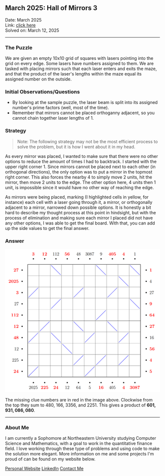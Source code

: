 
## March 2025: Hall of Mirrors 3
Date: March 2025  
Link: [click here](https://www.janestreet.com/puzzles/hall-of-mirrors-3-index/)  
Solved on: March 12, 2025  

---

### The Puzzle

We are given an empty 10x10 grid of squares with lasers pointing into the grid on every edge. Some lasers have numbers assigned to them. We are tasked with placing mirrors such that each laser enters and exits the maze, and that the product of the laser's lengths within the maze equal its assigned number on the outside.

### Initial Observations/Questions

- By looking at the sample puzzle, the laser beam is split into its assigned number's prime factors (well, most of the time).
- Remember that mirrors cannot be placed orthoganny adjacent, so you cannot chain together laser lengths of 1.


### Strategy

> Note: The following strategy may not be the most efficient process to solve the problem, but it is how I went about it in my head.

As every mirror was placed, I wanted to make sure that there were no other options to reduce the amount of times I had to backtrack. I started with the upper right corner $1$. Since mirrors cannot be placed next to each other (in orthogonal directions), the only option was to put a mirror in the topmost right corner. This also forces the nearby $4$ to simply move 2 units, hit the mirror, then move 2 units to the edge. The other option here, 4 units then 1 unit, is impossible since it would have no other way of reaching the edge.

As mirrors were being placed, marking (I highlighted cells in yellow, for instance) each cell with a laser going through it, a mirror, or orthogonally adjacent to a mirror, narrowed down possible options. It is honestly a bit hard to describe my thought process at this point in hindsight, but with the process of elimination and making sure each mirror I placed did not have any other options, I was able to get the final board. With that, you can add up the side values to get the final answer.

### Answer

![Final Maze of Mirrors](./images/mar25.png)

The missing clue numbers are in red in the image above. Clockwise from the top they sum to $480$, $166$, $3356$, and $2251$. This gives a product of **$601,931,086,080$**.

---

### About Me

I am currently a Sophomore at Northeastern University studying Computer Science and Mathematics, with a goal to work in the quantitative finance field. I love working through these type of problems and using code to make the solution more elegant. More information on me and some projects I'm proud of can be found on my website below.

[Personal Website](https://www.maxcyrusmayer.com)
[LinkedIn](https://www.linkedin.com/in/max-mayerr/)
[Contact Me](mailto:max@maxcyrusmayer.com)

